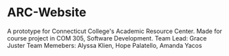 # ARC-Website
A prototype for Connecticut College's Academic Resource Center. Made for course project in COM 305, Software Development.
Team Lead: Grace Juster
Team Memebers: Alyssa Klien, Hope Palatello, Amanda Yacos
